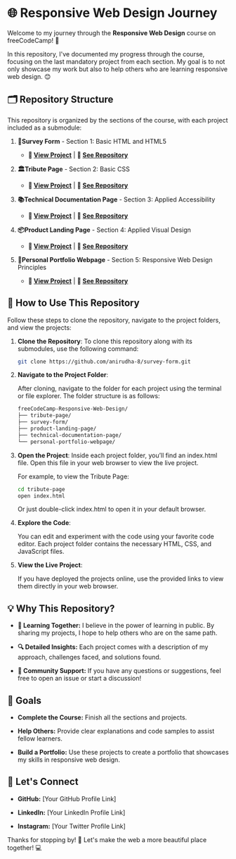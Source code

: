 # 🌐 Responsive Web Design Journey

Welcome to my journey through the **Responsive Web Design** course on freeCodeCamp! 🚀

In this repository, I've documented my progress through the course, focusing on the last mandatory project from each section. My goal is to not only showcase my work but also to help others who are learning responsive web design. 😊

## 🗂️ Repository Structure

This repository is organized by the sections of the course, with each project included as a submodule:

1. **📝Survey Form** - Section 1: Basic HTML and HTML5
    - **🔗 [View Project](https://anirudha-8.github.io/survey-form/)** | **📂 [See Repository](https://github.com/anirudha-8/survey-form.git)**

2. **🏛️Tribute Page** - Section 2: Basic CSS
    - **🔗 [View Project](https://anirudha-8.github.io/tribute-page/)** | **📂 [See Repository](https://github.com/anirudha-8/tribute-page.git)**

3. **📚Technical Documentation Page** - Section 3: Applied Accessibility
    - **🔗 [View Project](https://anirudha-8.github.io/technical-documentation/)** | **📂 [See Repository](https://github.com/anirudha-8/technical-documentation.git)**

4. **📦Product Landing Page** - Section 4: Applied Visual Design
    - **🔗 [View Project](https://anirudha-8.github.io/product-landing-page/)** | **📂 [See Repository](https://github.com/anirudha-8/product-landing-page.git)**

5. **🎨Personal Portfolio Webpage** - Section 5: Responsive Web Design Principles
    - **🔗 [View Project](submodule-link)** | **📂 [See Repository](submodule-repo-link)**

## 📖 How to Use This Repository

Follow these steps to clone the repository, navigate to the project folders, and view the projects:

1. **Clone the Repository**:
   To clone this repository along with its submodules, use the following command:

   ```bash
   git clone https://github.com/anirudha-8/survey-form.git
   ```

2. **Navigate to the Project Folder**:

    After cloning, navigate to the folder for each project using the terminal or file explorer. The folder structure is as follows:

    ```bash
    freeCodeCamp-Responsive-Web-Design/
    ├── tribute-page/
    ├── survey-form/
    ├── product-landing-page/
    ├── technical-documentation-page/
    └── personal-portfolio-webpage/
    ```

3. **Open the Project**:
    Inside each project folder, you’ll find an index.html file. Open this file in your web browser to view the live project.

    For example, to view the Tribute Page:

    ```bash
    cd tribute-page
    open index.html
    ```

    Or just double-click index.html to open it in your default browser.

4. **Explore the Code**:

   You can edit and experiment with the code using your favorite code editor. Each project folder contains the necessary HTML, CSS, and JavaScript files.

5. **View the Live Project**:

    If you have deployed the projects online, use the provided links to view them directly in your web browser.

## 💡 Why This Repository?

- **🌱 Learning Together:** I believe in the power of learning in public. By sharing my projects, I hope to help others who are on the same path.

- **🔍 Detailed Insights:** Each project comes with a description of my approach, challenges faced, and solutions found.

- **🤝 Community Support:** If you have any questions or suggestions, feel free to open an issue or start a discussion!

## 🎯 Goals

- **Complete the Course:** Finish all the sections and projects.

- **Help Others:** Provide clear explanations and code samples to assist fellow learners.

- **Build a Portfolio:** Use these projects to create a portfolio that showcases my skills in responsive web design.

## 📢 Let's Connect

- **GitHub:** [Your GitHub Profile Link]

- **LinkedIn:** [Your LinkedIn Profile Link]

- **Instagram:** [Your Twitter Profile Link]

Thanks for stopping by! 🌟 Let's make the web a more beautiful place together! 💻
